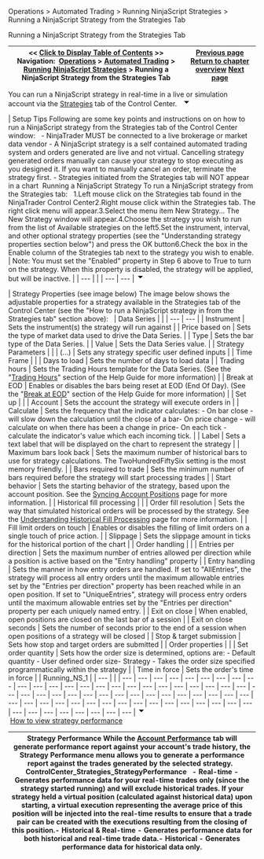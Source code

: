 ﻿
Operations > Automated Trading > Running NinjaScript Strategies > Running a NinjaScript Strategy from the Strategies Tab

Running a NinjaScript Strategy from the Strategies Tab

| << [Click to Display Table of Contents](running_a_ninjascript_strateg2.md) >> **Navigation:**     [Operations](operations.md) > [Automated Trading](automated_trading.md) > [Running NinjaScript Strategies](running_ninjascript_strategies.md) > Running a NinjaScript Strategy from the Strategies Tab | [Previous page](running_a_ninjascript_strategy.md) [Return to chapter overview](running_ninjascript_strategies.md) [Next page](using_strategy_templates.md) |
| --- | --- |
You can run a NinjaScript strategy in real-time in a live or simulation account via the [Strategies](options_strategies.md) tab of the Control Center. 
 
![tog_minus](tog_minus.gif)

| Setup Tips Following are some key points and instructions on on how to run a NinjaScript strategy from the Strategies tab of the Control Center window:   - NinjaTrader MUST be connected to a live brokerage or market data vendor - A NinjaScript strategy is a self contained automated trading system and orders generated are live and not virtual. Cancelling strategy generated orders manually can cause your strategy to stop executing as you designed it. If you want to manually cancel an order, terminate the strategy first. - Strategies initiated from the Strategies tab will NOT appear in a chart  Running a NinjaScript Strategy To run a NinjaScript strategy from the Strategies tab:   1.Left mouse click on the Strategies tab found in the NinjaTrader Control Center2.Right mouse click within the Strategies tab. The right click menu will appear.3.Select the menu item New Strategy... The New Strategy window will appear.4.Choose the strategy you wish to run from the list of Available strategies on the left5.Set the instrument, interval, and other optional strategy properties (see the "Understanding strategy properties section below") and press the OK button6.Check the box in the Enable column of the Strategies tab next to the strategy you wish to enable.    | Note: You must set the "Enabled" property in Step 6 above to True to turn on the strategy. When this property is disabled, the strategy will be applied, but will be inactive. | | --- | |
| --- | --- |
![tog_minus](tog_minus.gif)

| Strategy Properties (see image below) The image below shows the adjustable properties for a strategy available in the Strategies tab of the Control Center (see the "How to run a NinjaScript strategy in from the Strategies tab" section above):     | Data Series |  | | --- | --- | | Instrument | Sets the instrument(s) the strategy will run against | | Price based on | Sets the type of market data used to drive the Data Series. | | Type | Sets the bar type of the Data Series. | | Value | Sets the Data Series value. | | Strategy Parameters |  | | (...) | Sets any strategy specific user defined inputs | | Time Frame |  | | Days to load | Sets the number of days to load data | | Trading hours | Sets the Trading Hours template for the Data Series. (See the "[Trading Hours](sessioniterator.md)" section of the Help Guide for more information) | | Break at EOD | Enables or disables the bars being reset at EOD (End Of Day). (See the "[Break at EOD](break_at_eod.md)" section of the Help Guide for more information) | | Set up |  | | Account | Sets the account the strategy will execute orders in | | Calculate | Sets the frequency that the indicator calculates: - On bar close - will slow down the calculation until the close of a bar- On price change - will calculate on when there has been a change in price- On each tick - calculate the indicator's value which each incoming tick. | | Label | Sets a text label that will be displayed on the chart to represent the strategy | | Maximum bars look back | Sets the maximum number of historical bars to use for strategy calculations. The TwoHundredFiftySix setting is the most memory friendly. | | Bars required to trade | Sets the minimum number of bars required before the strategy will start processing trades | | Start behavior | Sets the starting behavior of the strategy, based upon the account position. See the [Syncing Account Positions](syncing_account_positions.md) page for more information. | | Historical fill processing |  | | Order fill resolution | Sets the way that simulated historical orders will be processed by the strategy. See the [Understanding Historical Fill Processing](understanding_historical_fill_.md) page for more information. | | Fill limit orders on touch | Enables or disables the filling of limit orders on a single touch of price action. | | Slippage | Sets the slippage amount in ticks for the historical portion of the chart | | Order handling |  | | Entries per direction | Sets the maximum number of entries allowed per direction while a position is active based on the "Entry handling" property | | Entry handling | Sets the manner in how entry orders are handled. If set to "AllEntries", the strategy will process all entry orders until the maximum allowable entries set by the "Entries per direction" property has been reached while in an open position. If set to "UniqueEntries", strategy will process entry orders until the maximum allowable entries set by the "Entries per direction" property per each uniquely named entry. | | Exit on close | When enabled, open positions are closed on the last bar of a session | | Exit on close seconds | Sets the number of seconds prior to the end of a session when open positions of a strategy will be closed | | Stop & target submission | Sets how stop and target orders are submitted | | Order properties |  | | Set order quantity | Sets how the order size is determined, options are: - Default quantity - User defined order size- Strategy - Takes the order size specified programmatically within the strategy | | Time in force | Sets the order's time in force |      | Running_NS_1 | | --- | |
| --- | --- | --- | --- | --- | --- | --- | --- | --- | --- | --- | --- | --- | --- | --- | --- | --- | --- | --- | --- | --- | --- | --- | --- | --- | --- | --- | --- | --- | --- | --- | --- | --- | --- | --- | --- | --- | --- | --- | --- | --- | --- | --- | --- | --- | --- | --- | --- | --- | --- | --- | --- | --- | --- | --- | --- | --- | --- | --- | --- | --- | --- | --- | --- |
![tog_minus](tog_minus.gif)        [How to view strategy performance](javascript:HMToggle('toggle','HowToViewStrategyPerformance','HowToViewStrategyPerformance_ICON'))

| Strategy Performance While the [Account Performance](trade_performance.md) tab will generate performance report against your account's trade history, the Strategy Performance menu allows you to generate a performance report against the trades generated by the selected strategy.   ControlCenter_Strategies_StrategyPerformance   - Real-time - Generates performance data for your real-time trades only (since the strategy started running) and will exclude historical trades. If your strategy held a virtual position (calculated against historical data) upon starting, a virtual execution representing the average price of this position will be injected into the real-time results to ensure that a trade pair can be created with the executions resulting from the closing of this position.- Historical & Real-time - Generates performance data for both historical and real-time trade data.- Historical - Generates performance data for historical data only. |
| --- |


